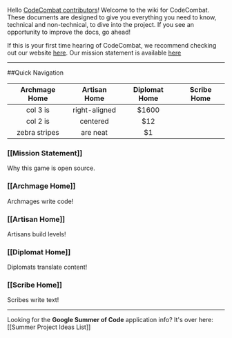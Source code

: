 Hello [CodeCombat contributors](http://codecombat.com/contribute)! Welcome to the wiki for CodeCombat. These documents are designed to give you everything you need to know, technical and non-technical, to dive into the project. If you see an opportunity to improve the docs, go ahead!  

If this is your first time hearing of CodeCombat, we recommend checking out our website [here](codecombat.com).  Our mission statement is available [here](https://github.com/codecombat/codecombat/wiki/Mission-statement)

***

##Quick Navigation

| Archmage Home     | Artisan Home  | Diplomat Home  | Scribe Home |
| :-----------:     |:-------------:| :----:         | :---------: |
| col 3 is          | right-aligned | $1600          |             |
| col 2 is          | centered      |   $12          |             |
| zebra stripes     | are neat      |    $1          |             |



### [[Mission Statement]]
Why this game is open source.

### [[Archmage Home]]
Archmages write code!

### [[Artisan Home]]
Artisans build levels!

### [[Diplomat Home]]
Diplomats translate content!

### [[Scribe Home]]
Scribes write text!

***

Looking for the **Google Summer of Code** application info? It's over here: [[Summer Project Ideas List]]